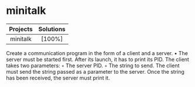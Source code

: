 # minitalk

| Projects      | Solutions  |
| :--------------:| :----------:|
| minitalk| [100%]|

Create a communication program in the form of a client and a server.
• The server must be started first. After its launch, it has to print its PID.
The client takes two parameters:
◦ The server PID.
◦ The string to send.
The client must send the string passed as a parameter to the server.
Once the string has been received, the server must print it.
